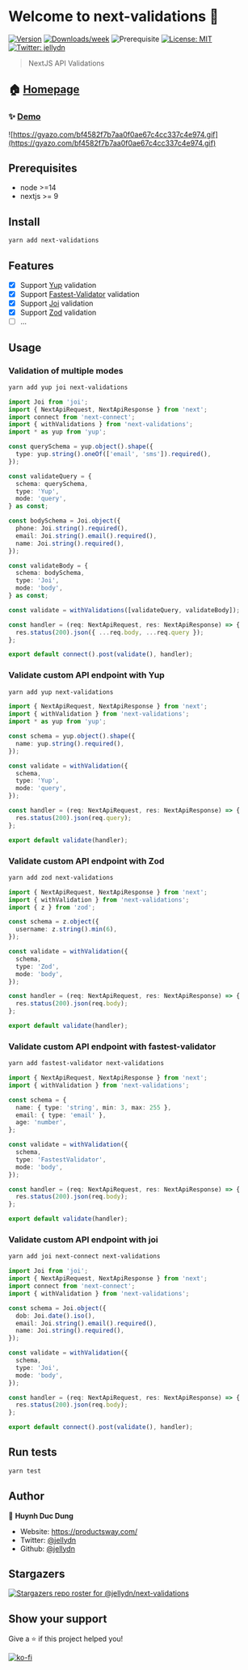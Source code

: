 # Welcome to next-validations 👋

[![Version](https://img.shields.io/npm/v/next-validations.svg)](https://npmjs.org/package/next-validations)
[![Downloads/week](https://img.shields.io/npm/dw/next-validations.svg)](https://npmjs.org/package/next-validations)
![Prerequisite](https://img.shields.io/badge/node-%3E%3D10-blue.svg)
[![License: MIT](https://img.shields.io/badge/License-MIT-yellow.svg)](#)
[![Twitter: jellydn](https://img.shields.io/twitter/follow/jellydn.svg?style=social)](https://twitter.com/jellydn)

> NextJS API Validations

## 🏠 [Homepage](https://github.com/jellydn/next-validations)

### ✨ [Demo](https://next-validations-demo.productsway.com/)

![https://gyazo.com/bf4582f7b7aa0f0ae67c4cc337c4e974.gif](https://gyazo.com/bf4582f7b7aa0f0ae67c4cc337c4e974.gif)

## Prerequisites

- node >=14
- nextjs >= 9

## Install

```sh
yarn add next-validations
```

## Features

- [x] Support [Yup](https://github.com/jquense/yup) validation
- [x] Support [Fastest-Validator](https://github.com/icebob/fastest-validator) validation
- [x] Support [Joi](https://github.com/sideway/joi) validation
- [x] Support [Zod](https://github.com/colinhacks/zod) validation
- [ ] ...

## Usage

### Validation of multiple modes

```sh
yarn add yup joi next-validations
```

```typescript
import Joi from 'joi';
import { NextApiRequest, NextApiResponse } from 'next';
import connect from 'next-connect';
import { withValidations } from 'next-validations';
import * as yup from 'yup';

const querySchema = yup.object().shape({
  type: yup.string().oneOf(['email', 'sms']).required(),
});

const validateQuery = {
  schema: querySchema,
  type: 'Yup',
  mode: 'query',
} as const;

const bodySchema = Joi.object({
  phone: Joi.string().required(),
  email: Joi.string().email().required(),
  name: Joi.string().required(),
});

const validateBody = {
  schema: bodySchema,
  type: 'Joi',
  mode: 'body',
} as const;

const validate = withValidations([validateQuery, validateBody]);

const handler = (req: NextApiRequest, res: NextApiResponse) => {
  res.status(200).json({ ...req.body, ...req.query });
};

export default connect().post(validate(), handler);
```

### Validate custom API endpoint with Yup

```sh
yarn add yup next-validations
```

```typescript
import { NextApiRequest, NextApiResponse } from 'next';
import { withValidation } from 'next-validations';
import * as yup from 'yup';

const schema = yup.object().shape({
  name: yup.string().required(),
});

const validate = withValidation({
  schema,
  type: 'Yup',
  mode: 'query',
});

const handler = (req: NextApiRequest, res: NextApiResponse) => {
  res.status(200).json(req.query);
};

export default validate(handler);
```

### Validate custom API endpoint with Zod

```sh
yarn add zod next-validations
```

```typescript
import { NextApiRequest, NextApiResponse } from 'next';
import { withValidation } from 'next-validations';
import { z } from 'zod';

const schema = z.object({
  username: z.string().min(6),
});

const validate = withValidation({
  schema,
  type: 'Zod',
  mode: 'body',
});

const handler = (req: NextApiRequest, res: NextApiResponse) => {
  res.status(200).json(req.body);
};

export default validate(handler);
```

### Validate custom API endpoint with fastest-validator

```sh
yarn add fastest-validator next-validations
```

```typescript
import { NextApiRequest, NextApiResponse } from 'next';
import { withValidation } from 'next-validations';

const schema = {
  name: { type: 'string', min: 3, max: 255 },
  email: { type: 'email' },
  age: 'number',
};

const validate = withValidation({
  schema,
  type: 'FastestValidator',
  mode: 'body',
});

const handler = (req: NextApiRequest, res: NextApiResponse) => {
  res.status(200).json(req.body);
};

export default validate(handler);
```

### Validate custom API endpoint with joi

```sh
yarn add joi next-connect next-validations
```

```typescript
import Joi from 'joi';
import { NextApiRequest, NextApiResponse } from 'next';
import connect from 'next-connect';
import { withValidation } from 'next-validations';

const schema = Joi.object({
  dob: Joi.date().iso(),
  email: Joi.string().email().required(),
  name: Joi.string().required(),
});

const validate = withValidation({
  schema,
  type: 'Joi',
  mode: 'body',
});

const handler = (req: NextApiRequest, res: NextApiResponse) => {
  res.status(200).json(req.body);
};

export default connect().post(validate(), handler);
```

## Run tests

```sh
yarn test
```

## Author

👤 **Huynh Duc Dung**

- Website: https://productsway.com/
- Twitter: [@jellydn](https://twitter.com/jellydn)
- Github: [@jellydn](https://github.com/jellydn)

## Stargazers

[![Stargazers repo roster for @jellydn/next-validations](https://reporoster.com/stars/jellydn/next-validations)](https://github.com/jellydn/next-validations/stargazers)

## Show your support

Give a ⭐️ if this project helped you!

[![ko-fi](https://ko-fi.com/img/githubbutton_sm.svg)](https://ko-fi.com/Q5Q61Q7YM)
